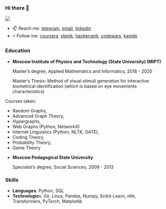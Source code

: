 ### Hi there 👋

![](https://komarev.com/ghpvc/?username=KristinaRay)

- 📫 Reach me: [telegram](@kristina_ray), [email](kr.emelianova@gmail.com), [linkedin](https://www.linkedin.com/in/kristina-emelianova/)
- ⚡ Follow me: [coursera](https://www.coursera.org/user/e73886324bdc6fcd680fd9e122f2d0ec), [stepik](https://stepik.org/users/38029389), [hackerrank](https://www.hackerrank.com/truth_13), [codewars](https://www.codewars.com/users/Northern_Ray), [kaggle](https://www.kaggle.com/kristinaemelianova)

### Education

* **Moscow Institute of Physics and Technology (State University) (MIPT)**

  Master’s degree, Applied Mathematics and Informatics, 2018 - 2020
  
  Master’s Thesis: Method of visual stimuli generation for interactive biometrical identification (which is based on eye movements characteristics)
  
Courses taken: 
- Random Graphs,
- Advanced Graph Theory, 
- Hypergraphs,
- Web Graphs (Python, NetworkX)
- Internet Linguistics (Python, NLTK, GATE), 
- Coding Theory,
- Probability Theory,
- Game Theory
* **Moscow Pedagogical State University**

  Specialist’s degree, Social Sciences, 2009 - 2013
  
### Skills

- **Languages**: Python, SQL
- **Technologie**s: Git, Linux, Pandas, Numpy, Scikit-Learn, nltk, Transformers, PyTorch, Matplotlib
